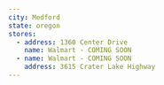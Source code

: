 ```yaml
---
city: Medford
state: oregon
stores:
  - address: 1360 Center Drive
    name: Walmart - COMING SOON
  - name: Walmart - COMING SOON
    address: 3615 Crater Lake Highway
---
```

